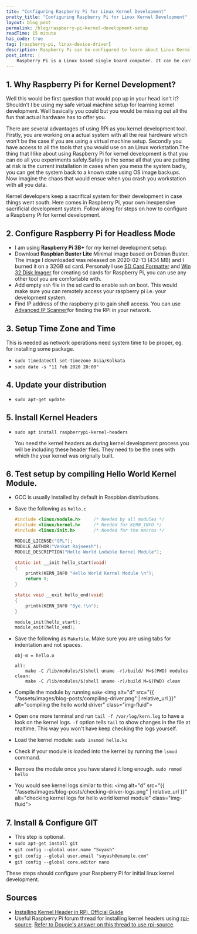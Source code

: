 ```yaml
---
tite: "Configuring Raspberry Pi for Linux Kernel Development"
pretty_title: "Configuring Raspberry Pi for Linux Kernel Development"
layout: blog_post
permalink: /blog/raspberry-pi-kernel-development-setup
readTime: 15 minute
has_code: true
tag: [raspberry-pi, linux-device-driver]
description: Raspberry Pi can be configured to learn about Linux Kernel Development. Know more about configuring RPi for kernel & linux device driver development in this post.
post_intro: |
    Raspberry Pi is a Linux based single board computer. It can be configured to be used as a Linux Kernel Development or Linux Device Driver Development tool. Raspberry Pi can be confirmed easily learning tool for kernel development.
---
```

## 1. Why Raspberry Pi for Kernel Development?
Well this would be first question that would pop up in your head isn't it? Shouldn't I be using my safe virtual machine setup for learning kernel development. Well basically you could but you would be missing out all the fun that actual hardware has to offer you.

There are several advantages of using RPi as you kernel development tool. Firstly, you are working on a actual system with all the real hardware which won't be the case if you are using a virtual machine setup. Secondly you have access to all the tools that you would use on an Linux workstation.The thing that I like about using Raspberry Pi for kernel development is that you can do all you experiments safely.Safely in the sense all that you are putting at risk is the current installation in cases when you mess the system badly, you can get the system back to a known state using OS image backups. Now imagine the chaos that would ensue when you crash you workstation with all you data.

Kernel developers keep a sacrifical system for their development in case things went south. Here comes in Raspberry Pi, your own inexpensive sacrificial development system. Follow along for steps on how to configure a Raspberry Pi for kernel development.

## 2. Configure Raspberry Pi for Headless Mode
+ I am using **Raspberry Pi 3B+** for my kernel development setup.
+ Download **Raspbian Buster Lite** Minimal image based on Debian Buster.
The image I downloaded was released on 2020-02-13 (434 MB) and I burned it on a 32GB sd card.
Personaly I use <a href="https://www.sdcard.org/downloads/formatter/" title="download page of SD Card formatter" target="_blank">SD Card Formatter</a> and <a href="https://sourceforge.net/projects/win32diskimager/" title="download page for win32 disk imager" rel="nofollow" target="_blank">Win 32 Disk Imager</a> for creating sd cards for Raspberry Pi, you
can use any other tool you are comfortable with.
+ Add empty `ssh` file in the sd card to enable ssh on boot. This would make sure you can remotely access
your raspberry pi i.e. your development system.
+ Find IP address of the raspberry pi to gain shell access. 
You can use <a href="https://www.advanced-ip-scanner.com/" title="homepage of advanced ip scanner" target="_blank">Advanced IP Scanner</a>for finding the RPi in your network.

## 3. Setup Time Zone and Time 

This is needed as network operations need system time to be proper, eg. for installing some package. 
+ `sudo timedatectl set-timezone Asia/Kolkata` 
+ `sudo date -s "11 Feb 2020 20:00"`  

## 4. Update your distribution
+ `sudo apt-get update`  

## 5. Install Kernel Headers 
+ `sudo apt install raspberrypi-kernel-headers`

	You need the kernel headers as during kernel development process you will be including these header files.
	They need to be the ones with which the your kernel was orignally built.

## 6. Test setup by compiling Hello World Kernel Module. 
+ GCC is usually installed by default in Raspbian distributions.
+ Save the following as `hello.c` 

	```c
	#include <linux/module.h>     /* Needed by all modules */  
	#include <linux/kernel.h>     /* Needed for KERN_INFO */  
	#include <linux/init.h>       /* Needed for the macros */  

	MODULE_LICENSE("GPL");    
	MODULE_AUTHOR("Venkat Rajneesh");  
	MODULE_DESCRIPTION("Hello World Lodable Kernel Module");  

	static int __init hello_start(void)  
	{  
	    printk(KERN_INFO "Hello World Kernel Module \n");  
	    return 0;  
	}  

	static void __exit hello_end(void)  
	{  
	    printk(KERN_INFO "Bye.!\n");  
	}  

	module_init(hello_start);  
	module_exit(hello_end);  
	```

 

+ Save the following as `Makefile`.
Make sure you are using tabs for indentation and not spaces.

	```make 
	obj-m = hello.o

	all: 
		make -C /lib/modules/$(shell uname -r)/build/ M=$(PWD) modules 
	clean: 
		make -C /lib/modules/$(shell uname -r)/build M=$(PWD) clean 
	``` 

+ Compile the module by running `make`
<img alt="d" src="{{ "/assets/images/blog-posts/compiling-driver.png" | relative_url }}" alt="compiling the hello world driver" class="img-fluid">

+ Open one more terminal and run `tail -f /var/log/kern.log` to have a look on the kernel logs. `-f` option
tells `tail` to show changes in the file at realtime. This way you won't have keep checking the logs yourself.
+ Load the kernel module: `sudo insmod hello.ko`
+ Check if your module is loaded into the kernel by running the `lsmod` command. 
+ Remove the module once you have stared it long enough.
`sudo rmmod hello` 
+ You would see kernel logs similar to this:
<img alt="d" src="{{ "/assets/images/blog-posts/checking-driver-logs.png" | relative_url }}" alt="checking kernel logs for hello world kernel module" class="img-fluid">

## 7. Install & Configure GIT
+ This step is optional. 
+ `sudo apt-get install git`
+ `git config --global user.name "Suyash"`
+ `git config --global user.email "suyash@example.com"`
+ `git config --global core.editor nano`

These steps should configure your Raspberry Pi for initial linux kernel development.

## Sources 
+ <a href="https://www.raspberrypi.org/documentation/linux/kernel/headers.md" title="raspberry pi foundation documentation  for installing kernel headers" target="_blank">Installing Kernel Header in RPi, Official Guide</a>
+ Useful Raspberry Pi forum thread for installing kernel headers using <a href="https://github.com/notro/rpi-source/wiki" titile="wiki page of rpi-source" target="_blank">rpi-source</a>. <a href="https://www.raspberrypi.org/forums/viewtopic.php?t=154749#p1095387" title="Dougie's forum post for using rpi-source" rel="ugc" target="_blank">Refer to Dougie's answer on this thread to use rpi-source</a>.
